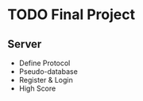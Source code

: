 # TODO Final Project
## Server
   - Define Protocol
   - Pseudo-database
   - Register & Login
   - High Score
